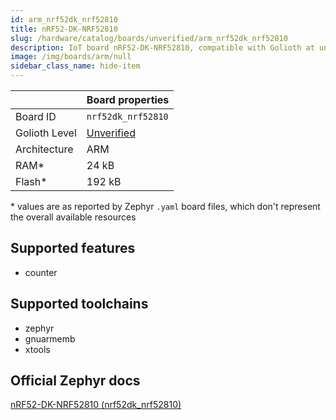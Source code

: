 ```yaml
---
id: arm_nrf52dk_nrf52810
title: nRF52-DK-NRF52810
slug: /hardware/catalog/boards/unverified/arm_nrf52dk_nrf52810
description: IoT board nRF52-DK-NRF52810, compatible with Golioth at unverified level.
image: /img/boards/arm/null
sidebar_class_name: hide-item
---
```


[//]: # (This is an auto-generated file, do not edit! Changes to it will be lost upon re-generation)



|                | Board properties     |
| -------------  | -------------------- |
| Board ID       | `nrf52dk_nrf52810` |
| Golioth Level  | [Unverified](/hardware#unverified-boards) |
| Architecture   | ARM |
| RAM*           | 24 kB |
| Flash*         | 192 kB |

\* values are as reported by Zephyr `.yaml` board files, which don't represent the overall available resources



## Supported features

* counter

## Supported toolchains

* zephyr
* gnuarmemb
* xtools

## Official Zephyr docs

[nRF52-DK-NRF52810 (nrf52dk_nrf52810)](https://docs.zephyrproject.org/latest/boards/arm/nrf52dk_nrf52810/doc/index.html)
